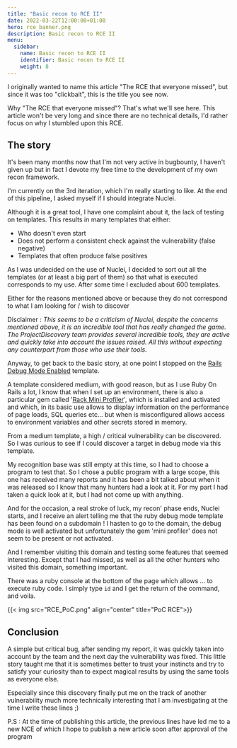 ```yaml
---
title: "Basic recon to RCE II"
date: 2022-03-22T12:00:00+01:00
hero: rce_banner.png
description: Basic recon to RCE II
menu:
  sidebar:
    name: Basic recon to RCE II
    identifier: Basic recon to RCE II
    weight: 8
---
```


I originally wanted to name this article "The RCE that everyone missed", but since it was too "clickbait", this is the title you see now.

Why "The RCE that everyone missed"? That's what we'll see here. This article won't be very long and since there are no technical details, I'd rather focus on why I stumbled upon this RCE.

## The story

It's been many months now that I'm not very active in bugbounty, I haven't given up but in fact I devote my free time to the development of my own recon framework.

I'm currently on the 3rd iteration, which I'm really starting to like. At the end of this pipeline, I asked myself if I should integrate Nuclei.

Although it is a great tool, I have one complaint about it, the lack of testing on templates. This results in many templates that either: 

 - Who doesn't even start
 - Does not perform a consistent check against the vulnerability (false negative)
 - Templates that often produce false positives

As I was undecided on the use of Nuclei, I decided to sort out all the templates (or at least a big part of them) so that what is executed corresponds to my use. After some time I excluded about 600 templates.

Either for the reasons mentioned above or because they do not correspond to what I am looking for / wish to discover

Disclaimer : _This seems to be a criticism of Nuclei, despite the concerns mentioned above, it is an incredible tool that has really changed the game. The ProjectDiscovery team provides several incredible tools, they are active and quickly take into account the issues raised. All this without expecting any counterpart from those who use their tools._

Anyway, to get back to the basic story, at one point I stopped on the [Rails Debug Mode Enabled](https://github.com/projectdiscovery/nuclei-templates/blob/52f92b91a25a2672ff5bed2e9bba1d9761f31099/exposures/logs/rails-debug-mode.yaml) template.

A template considered medium, with good reason, but as I use Ruby On Rails a lot, I know that when I set up an environment, there is also a particular gem called '[Rack Mini Profiler](https://miniprofiler.com/)', which is installed and activated and which, in its basic use allows to display information on the performance of page loads, SQL queries etc... but when is misconfigured allows access to environment variables and other secrets stored in memory.

From a medium template, a high / critical vulnerability can be discovered. So I was curious to see if I could discover a target in debug mode via this template.

My recognition base was still empty at this time, so I had to choose a program to test that. So I chose a public program with a large scope, this one has received many reports and it has been a bit talked about when it was released so I know that many hunters had a look at it. For my part I had taken a quick look at it, but I had not come up with anything.

And for the occasion, a real stroke of luck, my recon' phase ends, Nuclei starts, and I receive an alert telling me that the ruby debug mode template has been found on a subdomain ! I hasten to go to the domain, the debug mode is well activated but unfortunately the gem 'mini profiler' does not seem to be present or not activated.

And I remember visiting this domain and testing some features that seemed interesting. Except that I had missed, as well as all the other hunters who visited this domain, something important.

There was a ruby console at the bottom of the page which allows ... to execute ruby code. I simply type `id` and I get the return of the command, and voila.

{{< img src="RCE_PoC.png" align="center" title="PoC RCE">}}

## Conclusion

A simple but critical bug, after sending my report, it was quickly taken into account by the team and the next day the vulnerability was fixed. This little story taught me that it is sometimes better to trust your instincts and try to satisfy your curiosity than to expect magical results by using the same tools as everyone else.

Especially since this discovery finally put me on the track of another vulnerability much more technically interesting that I am investigating at the time I write these lines ;)

P.S : At the time of publishing this article, the previous lines have led me to a new NCE of which I hope to publish a new article soon after approval of the program